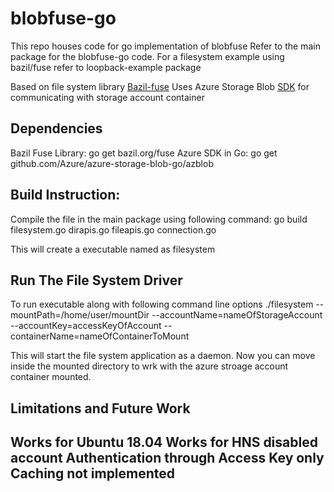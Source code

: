 # blobfuse-go

This repo houses code for go implementation of blobfuse
Refer to the main package for the blobfuse-go code. For a filesystem example using bazil/fuse refer to loopback-example package

Based on file system library <a href="https://github.com/bazil/fuse">Bazil-fuse</a>
Uses Azure Storage Blob <a href="https://github.com/Azure/azure-storage-blob-go">SDK</a> for communicating with storage account container

<h2>Dependencies</h2>
Bazil Fuse Library: go get bazil.org/fuse
Azure SDK in Go: go get github.com/Azure/azure-storage-blob-go/azblob


<h2>Build Instruction:</h2>
Compile the file in the main package using following command: 
go build filesystem.go dirapis.go fileapis.go connection.go

This will create a executable named as filesystem

<h2>Run The File System Driver</h2>
To run executable along with following command line options
./filesystem --mountPath=/home/user/mountDir --accountName=nameOfStorageAccount --accountKey=accessKeyOfAccount --containerName=nameOfContainerToMount

This will start the file system application as a daemon. Now you can move inside the mounted directory to wrk with the azure stroage account container mounted.


<h2>Limitations and Future Work<h2>
Works for Ubuntu 18.04
Works for HNS disabled account
Authentication through Access Key only
Caching not implemented
